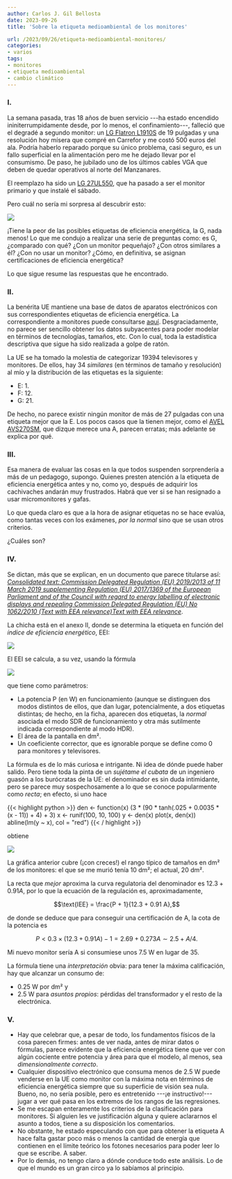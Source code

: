 ```yaml
---
author: Carlos J. Gil Bellosta
date: 2023-09-26
title: 'Sobre la etiqueta medioambiental de los monitores'

url: /2023/09/26/etiqueta-medioambiental-monitores/
categories:
- varios
tags:
- monitores
- etiqueta medioambiental
- cambio climático
---
```


### I.

La semana pasada, tras 18 años de buen servicio ---ha estado encendido ininiterrumpidamente desde, por lo menos, el confinamiento---, falleció que el degradé a segundo monitor: un
[LG Flatron L1910S](https://www.lg.com/es/posventa/producto/lg-L1910S.*******)
de 19 pulgadas y una resolución hoy mísera que compré en Carrefor y me costó 500 euros del ala. Podría haberlo reparado porque su único problema, casi seguro, es un fallo superficial en la alimentación pero me he dejado llevar por el consumismo. De paso, he jubilado uno de los últimos cables VGA que deben de quedar operativos al norte del Manzanares.

El reemplazo ha sido un
[LG 27UL550](https://www.lg.com/us/monitors/lg-27ul550-w-4k-uhd-led-monitor),
que ha pasado a ser el monitor primario y que instalé el sábado.

Pero cuál no sería mi sorpresa al descubrir esto:

![](/wp-uploads/2023/monitor_certificacion.png#center)

¡Tiene la peor de las posibles etiquetas de eficiencia energética, la G, nada menos! Lo que me condujo a realizar una serie de preguntas como: es G, ¿comparado con qué? ¿Con un monitor pequeñajo? ¿Con otros similares a él? ¿Con no usar un monitor? ¿Cómo, en definitiva, se asignan certificaciones de eficiencia energética?

Lo que sigue resume las respuestas que he encontrado.

### II.

La benérita UE mantiene una base de datos de aparatos electrónicos con sus correspondientes etiquetas de eficiencia energética. La correspondiente a monitores puede consultarse [aquí](https://eprel.ec.europa.eu/screen/product/electronicdisplays). Desgraciadamente, no parece ser sencillo obtener los datos subyacentes para poder modelar en términos de tecnologías, tamaños, etc. Con lo cual, toda la estadística descriptiva que sigue ha sido realizada a golpe de ratón.

La UE se ha tomado la molestia de categorizar 19394 televisores y monitores. De ellos, hay 34 _similares_ (en términos de tamaño y resolución) al mío y la distribución de las etiquetas es la siguiente:

- E: 1.
- F: 12.
- G: 21.

De hecho, no parece existir ningún monitor de más de 27 pulgadas con una etiqueta mejor que la E. Los pocos casos que la tienen mejor, como el
[AVEL AVS270SM](https://eprel.ec.europa.eu/screen/product/electronicdisplays/1302346),
que dizque merece una A, parecen erratas; más adelante se explica por qué.

### III.

Esa manera de evaluar las cosas en la que todos suspenden sorprendería a más de un pedagogo, supongo. Quienes presten atención a la etiqueta de eficiencia energética antes y no, como yo, después de adquirir los cachivaches andarán muy frustrados. Habrá que ver si se han resignado a usar micromonitores y gafas.

Lo que queda claro es que a la hora de asignar etiquetas no se hace evalúa, como tantas veces con los exámenes, _por la normal_ sino que se usan otros criterios.

¿Cuáles son?

### IV.

Se dictan, más que se explican, en un documento que parece titularse así:
[_Consolidated text: Commission Delegated Regulation (EU) 2019/2013 of 11 March 2019 supplementing Regulation (EU) 2017/1369 of the European Parliament and of the Council with regard to energy labelling of electronic displays and repealing Commission Delegated Regulation (EU) No 1062/2010 (Text with EEA relevance)Text with EEA relevance_](https://eur-lex.europa.eu/eli/reg_del/2019/2013/2021-05-01).

La chicha está en el anexo II, donde se determina la etiqueta en función del _índice de eficiencia energético_, EEI:

![](/wp-uploads/2023/monitor_certificacion_anexo_ii_00.png#center)

El EEI se calcula, a su vez, usando la fórmula

![](/wp-uploads/2023/monitor_certificacion_anexo_ii_01.png#center)

que tiene como parámetros:

* La potencia P (en W) en funcionamiento (aunque se distinguen dos modos distintos de ellos, que dan lugar, potencialmente, a dos etiquetas distintas; de hecho, en la ficha, aparecen dos etiquetas, la _normal_ asociada el modo SDR de funcionamiento y otra más sutilmente indicada correspondiente al modo HDR).
* El área de la pantalla en dm².
* Un coeficiente corrector, que es ignorable porque se define como $0$ para monitores y televisores.

La fórmula es de lo más curiosa e intrigante. Ni idea de dónde puede haber salido. Pero tiene toda la pinta de un _sujétame el cubata_ de un ingeniero guasón a los burócratas de la UE: el denominador es sin duda intimidante, pero se parece muy sospechosamente a lo que se conoce popularmente como _recta_; en efecto, si uno hace

{{< highlight python >}}
den <- function(x)
  (3 * (90 * tanh(.025 + 0.0035 * (x - 11)) + 4) + 3)
x <- runif(100, 10, 100)
y <- den(x)
plot(x, den(x))
abline(lm(y ~ x), col = "red")
{{< / highlight >}}

obtiene

![](/wp-uploads/2023/monitor_certificacion_recta_regulatoria.png#center)

La gráfica anterior cubre (¡con creces!) el rango típico de tamaños en dm² de los monitores: el que se me murió tenía 10 dm²; el actual, 20 dm².

La recta que _mejor_ aproxima la curva regulatoria del denominador es $12.3 + 0.91 A$, por lo que la ecuación de la regulación es, aproximadamente,

$$\text{IEE} = \frac{P + 1}{12.3 + 0.91 A},$$

de donde se deduce que para conseguir una certificación de A, la cota de la potencia es

$$P < 0.3 \times (12.3 + 0.91 A) - 1 = 2.69 + 0.273 A \sim 2.5 + A / 4.$$

Mi nuevo monitor sería A si consumiese unos 7.5 W en lugar de 35.

La fórmula tiene una _interpretación_ obvia: para tener la máxima calificación, hay que alcanzar un consumo de:

- 0.25 W por dm² y
- 2.5 W para _asuntos propios_: pérdidas del transformador y el resto de la electrónica.


### V.

- Hay que celebrar que, a pesar de todo, los fundamentos físicos de la cosa parecen firmes: antes de ver nada, antes de mirar datos o fórmulas, parece evidente que la eficiencia energética tiene que ver con algún cociente entre potencia y área para que el modelo, al menos, sea _dimensionalmente correcto_.
- Cualquier dispositivo electrónico que consuma menos de 2.5 W puede venderse en la UE como monitor con la máxima nota en términos de eficiencia energética siempre que su superficie de visión sea nula. Bueno, no, no sería posible, pero es entretenido ---¡e instructivo!--- jugar a ver qué pasa en los extremos de los rangos de las regresiones.
- Se me escapan enteramente los criterios de la clasificación para monitores. Si alguien les ve justificación alguna y quiere aclararnos el asunto a todos, tiene a su disposición los comentarios.
- No obstante, he estado especulando con que para obtener la etiqueta A hace falta gastar poco más o menos la cantidad de energía que contienen en el límite teórico los fotones necesarios para poder leer lo que se escribe. A saber.
- Por lo demás, no tengo claro a dónde conduce todo este análisis. Lo de que el mundo es un gran circo ya lo sabíamos al principio.
